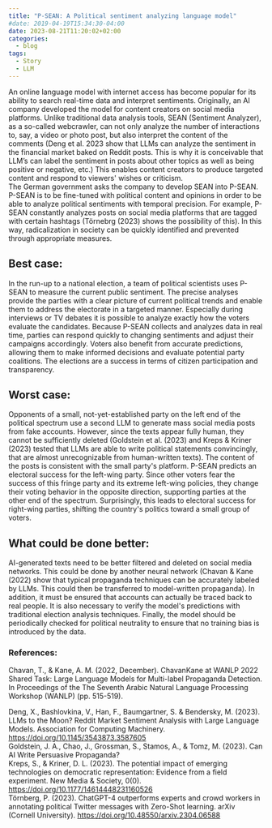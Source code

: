 ```yaml
---
title: "P-SEAN: A Political sentiment analyzing language model"
#date: 2019-04-19T15:34:30-04:00
date: 2023-08-21T11:20:02+02:00
categories:
  - blog
tags:
  - Story
  - LLM
---
```


An online language model with internet access has become popular for its ability to search real-time data and interpret sentiments. Originally, an AI company developed the model for content creators on social media platforms. Unlike traditional data analysis tools, SEAN (Sentiment Analyzer), as a so-called webcrawler, can not only analyze the number of interactions to, say, a video or photo post, but also interpret the content of the comments (Deng et al. 2023 show that LLMs can analyze the sentiment in the financial market baked on Reddit posts. This is why it is conceivable that LLM’s can label the sentiment in posts about other topics as well as being positive or negative, etc.) This enables content creators to produce targeted content and respond to viewers' wishes or criticism.  
The German government asks the company to develop SEAN into P-SEAN. P-SEAN is to be fine-tuned with political content and opinions in order to be able to analyze political sentiments with temporal precision. For example, P-SEAN constantly analyzes posts on social media platforms that are tagged with certain hashtags (Törnebrg (2023) shows the possibility of this). In this way, radicalization in society can be quickly identified and prevented through appropriate measures.

## Best case:
In the run-up to a national election, a team of political scientists uses P-SEAN to measure the current public sentiment. The precise analyses provide the parties with a clear picture of current political trends and enable them to address the electorate in a targeted manner. Especially during interviews or TV debates it is possible to analyze exactly how the voters evaluate the candidates. Because P-SEAN collects and analyzes data in real time, parties can respond quickly to changing sentiments and adjust their campaigns accordingly. Voters also benefit from accurate predictions, allowing them to make informed decisions and evaluate potential party coalitions. The elections are a success in terms of citizen participation and transparency.

## Worst case:
Opponents of a small, not-yet-established party on the left end of the political spectrum use a second LLM to generate mass social media posts from fake accounts. However, since the texts appear fully human, they cannot be sufficiently deleted (Goldstein et al. (2023) and Kreps & Kriner (2023) tested that LLMs are able to write political statements convincingly, that are almost unrecognizable from human-written texts). The content of the posts is consistent with the small party's platform. P-SEAN predicts an electoral success for the left-wing party. Since other voters fear the success of this fringe party and its extreme left-wing policies, they change their voting behavior in the opposite direction, supporting parties at the other end of the spectrum. Surprisingly, this leads to electoral success for right-wing parties, shifting the country's politics toward a small group of voters.
## What could be done better:
AI-generated texts need to be better filtered and deleted on social media networks. This could be done by another neural network (Chavan & Kane (2022) show that typical propaganda techniques can be accurately labeled by LLMs. This could then be transferred to model-written propaganda). In addition, it must be ensured that accounts can actually be traced back to real people. It is also necessary to verify the model's predictions with traditional election analysis techniques. Finally, the model should be periodically checked for political neutrality to ensure that no training bias is introduced by the data.

### References:
Chavan, T., & Kane, A. M. (2022, December). ChavanKane at WANLP 2022 Shared Task: Large Language Models for Multi-label Propaganda Detection. In Proceedings of the The Seventh Arabic Natural Language Processing Workshop (WANLP) (pp. 515-519). 

Deng, X., Bashlovkina, V., Han, F., Baumgartner, S. & Bendersky, M. (2023). LLMs to the Moon? Reddit Market Sentiment Analysis with Large Language Models. Association for Computing Machinery. https://doi.org/10.1145/3543873.3587605  
Goldstein, J. A., Chao, J., Grossman, S., Stamos, A., & Tomz, M. (2023). Can AI Write Persuasive Propaganda?  
Kreps, S., & Kriner, D. L. (2023). The potential impact of emerging technologies on democratic representation: Evidence from a field experiment. New Media & Society, 0(0). https://doi.org/10.1177/14614448231160526  
Törnberg, P. (2023). ChatGPT-4 outperforms experts and crowd workers in annotating political Twitter messages with Zero-Shot learning. arXiv (Cornell University). https://doi.org/10.48550/arxiv.2304.06588
